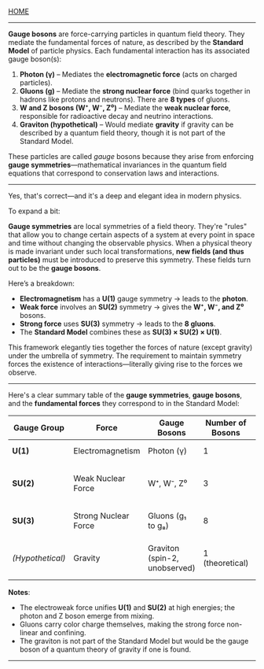 [HOME](/README.md)     

---    

**Gauge bosons** are force-carrying particles in quantum field theory. They mediate the fundamental forces of nature, as described by the **Standard Model** of particle physics. Each fundamental interaction has its associated gauge boson(s):

1. **Photon (γ)** – Mediates the **electromagnetic force** (acts on charged particles).
2. **Gluons (g)** – Mediate the **strong nuclear force** (bind quarks together in hadrons like protons and neutrons). There are **8 types** of gluons.
3. **W and Z bosons (W⁺, W⁻, Z⁰)** – Mediate the **weak nuclear force**, responsible for radioactive decay and neutrino interactions.
4. **Graviton (hypothetical)** – Would mediate **gravity** if gravity can be described by a quantum field theory, though it is not part of the Standard Model.

These particles are called *gauge* bosons because they arise from enforcing **gauge symmetries**—mathematical invariances in the quantum field equations that correspond to conservation laws and interactions.

---   

Yes, that's correct—and it's a deep and elegant idea in modern physics.

To expand a bit:

**Gauge symmetries** are local symmetries of a field theory. They're "rules" that allow you to change certain aspects of a system at every point in space and time without changing the observable physics. When a physical theory is made invariant under such local transformations, **new fields (and thus particles)** must be introduced to preserve this symmetry. These fields turn out to be the **gauge bosons**.

Here’s a breakdown:

* **Electromagnetism** has a **U(1)** gauge symmetry → leads to the **photon**.
* **Weak force** involves an **SU(2)** symmetry → gives the **W⁺, W⁻, and Z⁰** bosons.
* **Strong force** uses **SU(3)** symmetry → leads to the **8 gluons**.
* The **Standard Model** combines these as **SU(3) × SU(2) × U(1)**.

This framework elegantly ties together the forces of nature (except gravity) under the umbrella of symmetry. The requirement to maintain symmetry forces the existence of interactions—literally giving rise to the forces we observe.

---    

Here's a clear summary table of the **gauge symmetries**, **gauge bosons**, and the **fundamental forces** they correspond to in the Standard Model:

| **Gauge Group**  | **Force**            | **Gauge Bosons**              | **Number of Bosons** | **Acts On**                  |
| ---------------- | -------------------- | ----------------------------- | -------------------- | ---------------------------- |
| **U(1)**         | Electromagnetism     | Photon (γ)                    | 1                    | Electric charge              |
| **SU(2)**        | Weak Nuclear Force   | W⁺, W⁻, Z⁰                    | 3                    | Weak isospin (flavor change) |
| **SU(3)**        | Strong Nuclear Force | Gluons (g₁ to g₈)             | 8                    | Color charge (quarks)        |
| *(Hypothetical)* | Gravity              | Graviton (spin-2, unobserved) | 1 (theoretical)      | Mass-energy (all particles)  |

**Notes**:

* The electroweak force unifies **U(1)** and **SU(2)** at high energies; the photon and Z boson emerge from mixing.
* Gluons carry color charge themselves, making the strong force non-linear and confining.
* The graviton is not part of the Standard Model but would be the gauge boson of a quantum theory of gravity if one is found.

---    

